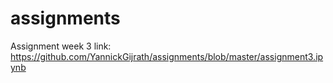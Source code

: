 # assignments
Assignment week 3 link: https://github.com/YannickGijrath/assignments/blob/master/assignment3.ipynb
